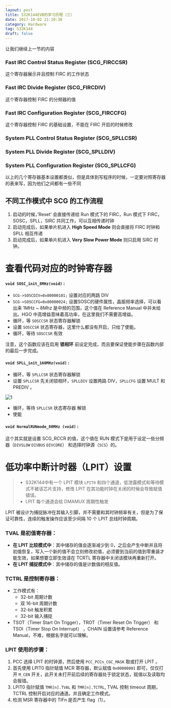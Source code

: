 ```yaml
---
layout: post
title: S32K144EVB的学习历程（三）
date: 2017-10-02 21:10:30
category: Hardware
tag: S32K144
draft: false
---
```


让我们继续上一节的内容

<!--more-->

### Fast IRC Control Status Register (SCG_FIRCCSR)
这个寄存器展示并且控制 FIRC 的工作状态

### Fast IRC Divide Register (SCG_FIRCDIV)
这个寄存器控制 FIRC 的分频器的值

### Fast IRC Configuration Register (SCG_FIRCCFG)
这个寄存器控制 FIRC 的基础设置，不能在 FIRC 开启的时候修改

### System PLL Control Status Register (SCG_SPLLCSR)

### System PLL Divide Register (SCG_SPLLDIV)

### System PLL Configuration Register (SCG_SPLLCFG)
以上的几个寄存器基本设置都类似，但是具体到写程序的时候，一定要对照寄存器的表来写，因为他们之间都有一些不同

## 不同工作模式中 SCG 的工作流程
1. 启动的时候，’Reset’ 会直接传递给 Run 模式下的 FIRC，Run 模式下 FIRC，SOSC，SPLL，SIRC 共同工作，可以互相传递时钟
2. 启动完成后，如果单片机进入 **High Speed Mode** 则会直接将 FIRC 时钟和 SPLL 相互传递
3. 启动完成后，如果单片机进入 **Very Slow Power Mode** 则只启用 SIRC 时钟。

# 查看代码对应的时钟寄存器
#### `void SOSC_init_8MHz(void)` :
* `SCG->SOSCDIV=0x00000101;` 设置对应的两路 DIV
* `SCG->SOSCCFG=0x00000024;` 设置SOSC的硬件属性，晶振频率选择，可以看出来 1MHz ~ 8Mhz 是中频的范围，这个值在 Reference Manual 中并未给出。HGO 中高增益意味着高功率，在这里我们不需要高增益。
* 循环，等 `SOSCCSR` 状态寄存器解锁
* 设置 `SOSCCSR`  状态寄存器，这里什么都没有开启，只给了使能。
* 循环，等待 `SOSCCSR` 有效

注意，这个函数应该在启用 **锁相环** 前设定完成，而且要保证使能步骤在函数内部的最后一步完成。

#### `void SPLL_init_160MHz(void)` :
* 循环，等 `SPLLCSR` 状态寄存器解锁
* 设置 `SPLLCSR` 先关闭锁相环，`SPLLDIV` 设置两路 DIV，`SPLLCFG` 设置 MULT 和 PREDIV 。 

![1][1]

* 循环，等待 `SPLLCSR` 状态寄存器 解锁
* 使能

#### `void NormalRUNmode_80MHz (void)` :
这个其实就是设置 SCG_RCCR 的值，这个值在 RUN 模式下是用于设定一些分频器（`DIVSLOW` `DIVBUS` `DIVCORE`） 和选择时钟源（`SCS`）的。

# 低功率中断计时器（LPIT）设置
>* S32K144中有一个 LPIT 模块 `LPIT0` 和四个通道，低泄露模式和等待模式不被该芯片支持，修改 LPIT 在其功能时钟在关闭的时候会导致赋值错误。
>* LPIT 每个通道会给 DMAMUX 周期性触发

LPIT 被设计为捕捉脉冲在其输入引脚，并不需要和其时钟频率有关，但是为了保证可靠性，连续的触发操作应该至少间隔 10 个 LPIT 总线时钟周期。

### TVAL 是初值寄存器：
* **在 LPIT 比较模式中**：其中储存的值会逐渐减少到 0，之后会产生中断并且将初值恢复，写入一个新的值不会立刻修改初值，必须要到当前的值到零重装才能生效，如果想要立即生效请在 TCRTL 寄存器中关闭该模块再重新打开。
* **在 LPIT 捕捉模式中**：其中储存的值是计数值的相反值。

### TCTRL 是控制寄存器：
* 工作模式有：
    - 32-bit 周期计数
    - 双 16-bit 周期计数
    - 32-bit 触发积累
    - 32-bit 输入捕捉
* TSOT（Timer Start On Trigger），TROT（Timer Reset On Trigger） 和 TSOI（Timer Stop On Interrupt） ，CHAIN 设置请参考 Reference Manual，不难，根据名字就可以理解。



### LPIT 使用的步骤：
1. PCC 选择 LPIT 的时钟源，然后使用 `PCC_PCCn_CGC_MASK` 取或打开 LPIT 。 
2. 首先使用 LPIT0 指针赋值 MCR 寄存器，默认赋值 `0x00000001` 即可，仅仅打开 `M_CEN` 开关，此开关未打开前后续的寄存器处于锁定状态，赋值以及读取均会报错。
3. LPIT0 指针赋值 `TMR[n].TVAL` 和 `TMR[n].TCTRL`, TVAL 控制 timeout 周期，TCTRL 控制开启对应的通道。并且确定工作模式。
4. 检测 MSR 寄存器中的 TIFn 是否产生 flag（1）。

[1]: /img/2017-10-02-S32K144_3/SPLLCalculation.png
